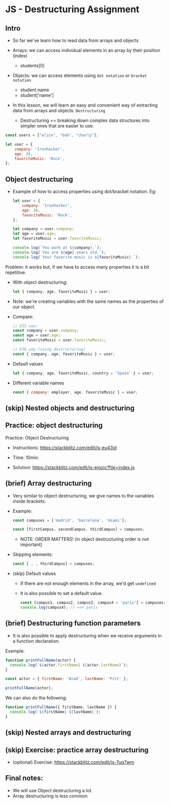 # JS - Destructuring Assignment


<!--- 

- Status: ready

- Notes: 
  - focus on the most common use cases (basic object destructuring)
  - alternative variable names, default values, etc: just mention it
 
-->


## Intro

- So far we've learn how to read data from arrays and objects

- Arrays: we can access individual elements in an array by their position (index)
  - students[0]

- Objects: we can access elements using `dot notation` or `bracket notation`
  - student.name
  - student['name']

- In this lesson, we will learn an easy and convenient way of extracting data from arrays and objects: `Destructuring`
  - Destructuring == breaking down complex data structures into simpler ones that are easier to use.


```js
const users = ["alice", "bob", "charly"];

let user = {
    company: 'Ironhacker',
    age: 30,
    favoriteMusic: 'Rock',
};

```



## Object destructuring

- Example of how to access properties using dot/bracket notation. Eg:

    ```js
    let user = {
        company: 'Ironhacker',
        age: 30,
        favoriteMusic: 'Rock',
    };

    let company = user.company;
    let age = user.age;
    let favoriteMusic = user.favoriteMusic;

    console.log(`You work at ${company}.`);
    console.log(`You are ${age} years old.`);
    console.log(`Your favorite music is ${favoriteMusic}.`);

    ```

Problem: it works but, if we have to access many properties it is a bit repetitive.


- With object destructuring:
    ```js
    let { company, age, favoriteMusic } = user;
    ```

- Note: we're creating variables with the same names as the properties of our object.

- Compare:

    ```js
    // ES5 way:
    const company = user.company;
    const age = user.age;
    const favoriteMusic = user.favoriteMusic;

    // ES6 way (using destructuring)
    const { company, age, favoriteMusic } = user;

    ```


- Default values

    ```js
    let { company, age, favoriteMusic, country = 'Spain' } = user;
    ```

- Different variable names


    ```js
    const { company: employer, age, favoriteMusic } = user;
    ```




## (skip) Nested objects and destructuring



## Practice: object destructuring

Practice: Object Destructuring
- Instructions: https://stackblitz.com/edit/js-eu43id
- Time: 10min.

- Solution: https://stackblitz.com/edit/js-eigzjc?file=index.js





## (brief) Array destructuring

- Very similar to object destructuring, we give names to the variables inside brackets.

- Example:

    ```js
    const campuses = ['madrid', 'barcelona', 'miami'];

    const [firstCampus, secondCampus, thirdCampus] = campuses;
    ```

  - NOTE: ORDER MATTERS! (in object destructuring order is not important)



- Skipping elements:
    ```js
    const [ , , thirdCampus] = campuses;
    ```


- (skip) Default values

  - If there are not enough elements in the array, we'd get `undefined`
  - It is also possible to set a default value.

    ```js
    const [campus1, campus2, campus3, campus4 = 'paris'] = campuses;
    console.log(campus4); // ==> paris
    ```





## (brief) Destructuring function parameters

- It is also possible to apply destructuring when we receive arguments in a function declaration.

Example:

  ```js
  function printFullName(actor) {
    console.log(`${actor.firstName} ${actor.lastName}`);
  }

  const actor = { firstName: 'Brad', lastName: 'Pitt' };

  printFullName(actor);

  ```


We can also do the following:

  ```js
  function printFullName({ firstName, lastName }) {
    console.log(`${firstName} ${lastName}`);
  }
  ```






## (skip) Nested arrays and destructuring



## (skip) Exercise: practice array destructuring

- (optional) Exercise:
https://stackblitz.com/edit/js-7uq7wm



## Final notes:
- We will use Object destructuring a lot.
- Array destructuring is less common



